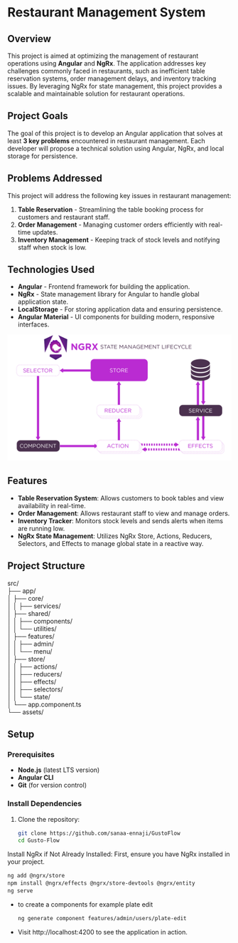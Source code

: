 # Restaurant Management System

## Overview
This project is aimed at optimizing the management of restaurant operations using **Angular** and **NgRx**. The application addresses key challenges commonly faced in restaurants, such as inefficient table reservation systems, order management delays, and inventory tracking issues. By leveraging NgRx for state management, this project provides a scalable and maintainable solution for restaurant operations.

## Project Goals
The goal of this project is to develop an Angular application that solves at least **3 key problems** encountered in restaurant management. Each developer will propose a technical solution using Angular, NgRx, and local storage for persistence.

## Problems Addressed
This project will address the following key issues in restaurant management:
1. **Table Reservation** - Streamlining the table booking process for customers and restaurant staff.
2. **Order Management** - Managing customer orders efficiently with real-time updates.
3. **Inventory Management** - Keeping track of stock levels and notifying staff when stock is low.

## Technologies Used
- **Angular** - Frontend framework for building the application.
- **NgRx** - State management library for Angular to handle global application state.
- **LocalStorage** - For storing application data and ensuring persistence.
- **Angular Material** - UI components for building modern, responsive interfaces.

![alt text](public/state-management-lifecycle.png)

## Features
- **Table Reservation System**: Allows customers to book tables and view availability in real-time.
- **Order Management**: Allows restaurant staff to view and manage orders.
- **Inventory Tracker**: Monitors stock levels and sends alerts when items are running low.
- **NgRx State Management**: Utilizes NgRx Store, Actions, Reducers, Selectors, and Effects to manage global state in a reactive way.

## Project Structure 

src/  
├── app/  
│   ├── core/  
│   │   ├── services/     
│   ├── shared/  
│   │   ├── components/  
│   │   └── utilities/  
│   ├── features/   
│   │   ├── admin/  
│   │   └── menu/  
│   ├── store/  
│   │   ├── actions/  
│   │   ├── reducers/  
│   │   ├── effects/  
│   │   ├── selectors/  
│   │   └── state/  
│   └── app.component.ts  
└── assets/

## Setup

### Prerequisites
- **Node.js** (latest LTS version)
- **Angular CLI**
- **Git** (for version control)

### Install Dependencies
1. Clone the repository:
   ```bash
   git clone https://github.com/sanaa-ennaji/GustoFlow
   cd Gusto-Flow

   ```
Install NgRx if Not Already Installed:
First, ensure you have NgRx installed in your project.

 ```bash
ng add @ngrx/store
npm install @ngrx/effects @ngrx/store-devtools @ngrx/entity
ng serve
   ```
   - to create a components for example plate edit
    
     ```bash
     ng generate component features/admin/users/plate-edit
     ```
- Visit http://localhost:4200 to see the application in action.

